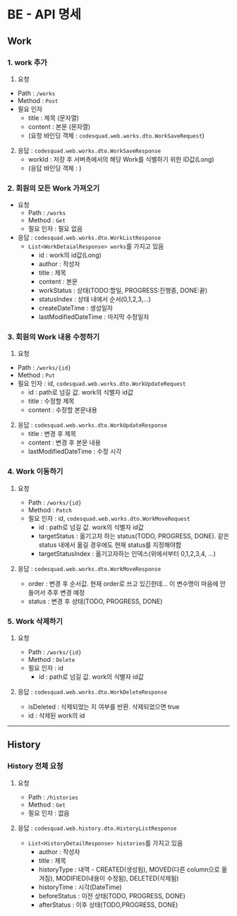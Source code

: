 
# BE - API 명세

## Work
### 1. work 추가
1. 요청
  - Path : `/works`
  - Method : `Post`
  - 필요 인자
    - title : 제목 (문자열)
    - content : 본문 (문자열)
    - (요청 바인딩 객체 : `codesquad.web.works.dto.WorkSaveRequest`)


2. 응답 : `codesquad.web.works.dto.WorkSaveResponse`
   - workId : 저장 후 서버측에서의 해당 Work를 식별하기 위한 ID값(Long)
   - (응답 바인딩 객체 : )
   

### 2. 회원의 모든 Work 가져오기
- 요청
    - Path : `/works`
    - Method : `Get`
    - 필요 인자 : 필요 없음
- 응답 : `codesquad.web.works.dto.WorkListResponse`
    - `List<WorkDetaialResponse> works`를 가지고 있음
      - id : work의 id값(Long)
      - author : 작성자
      - title : 제목
      - content : 본문
      - workStatus : 상태(TODO:할일, PROGRESS:진행중, DONE:끝)
      - statusIndex : 상태 내에서 순서(0,1,2,3,...)
      - createDateTime : 생성일자
      - lastModifiedDateTime : 마지막 수정일자
      

### 3. 회원의 Work 내용 수정하기
1. 요청
  - Path : `/works/{id}`
  - Method : `Put`
  - 필요 인자 : id, `codesquad.web.works.dto.WorkUpdateRequest`
    - id : path로 넘길 값. work의 식별자 id값
    - title : 수정할 제목
    - content : 수정할 본문내용

2. 응답 : `codesquad.web.works.dto.WorkUpdateResponse`
   - title : 변경 후 제목
   - content : 변경 후 본문 내용
   - lastModifiedDateTime : 수정 시각
   
### 4. Work 이동하기
1. 요청
   - Path : `/works/{id}`
   - Method : `Patch`
   - 필요 인자 : id, `codesquad.web.works.dto.WorkMoveRequest`
     - id : path로 넘길 값. work의 식별자 id값
     - targetStatus : 옮기고자 하는 status(TODO, PROGRESS, DONE). 같은 status 내에서 옮길 경우에도 현재 status를 지정해야함
     - targetStatusIndex : 옮기고자하는 인덱스(위에서부터 0,1,2,3,4, ...)

2. 응답 : `codesquad.web.works.dto.WorkMoveResponse`
   - order : 변경 후 순서값. 현재 order로 쓰고 있긴한데... 이 변수명이 마음에 안 들어서 추후 변경 예정
   - status : 변경 후 상태(TODO, PROGRESS, DONE)

### 5. Work 삭제하기
1. 요청
   - Path : `/works/{id}`
   - Method : `Delete`
   - 필요 인자 : id
     - id : path로 넘길 값. work의 식별자 id값
    
2. 응답 : `codesquad.web.works.dto.WorkDeleteResponse`
   - isDeleted : 삭제되었는 지 여부를 반환. 삭제되었으면 true
   - id : 삭제된 work의 id

---

## History
### History 전체 요청
1. 요청
   - Path : `/histories`
   - Method : `Get`
   - 필요 인자 : 없음

2. 응답 : `codesquad.web.history.dto.HistoryListResponse`
   - `List<HistoryDetailResponse> histories`를 가지고 있음 
     - author : 작성자
     - title : 제목
     - historyType : 내역 - CREATED(생성됨), MOVED(다른 column으로 옮겨짐), MODIFIED(내용이 수정됨), DELETED(삭제됨)
     - historyTime : 시각(DateTime)
     - beforeStatus : 이전 상태(TODO, PROGRESS, DONE)
     - afterStatus : 이후 상태(TODO,PROGRESS, DONE)


